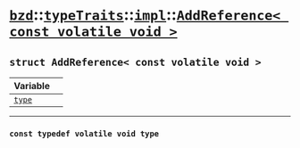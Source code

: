 # [`bzd`](../../../../index.md)::[`typeTraits`](../../../index.md)::[`impl`](../../index.md)::[`AddReference< const volatile void >`](../index.md)

## `struct AddReference< const volatile void >`


|Variable||
|:---|:---|
|[`type`](./index.md)||
------
### `const typedef volatile void type`

